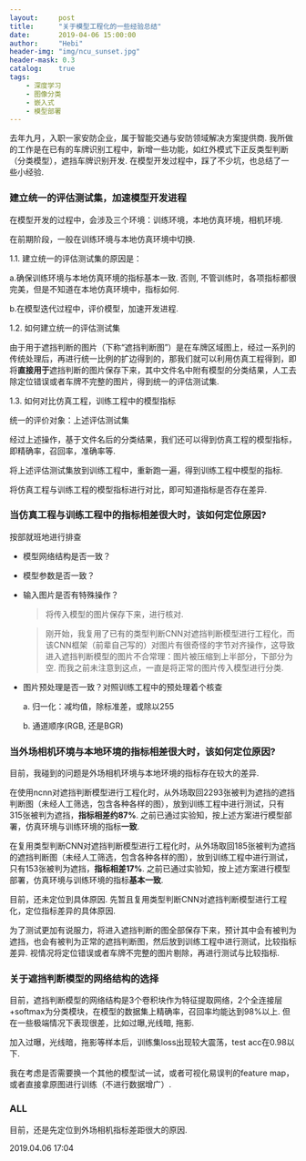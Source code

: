 ```yaml
---
layout:     post
title:      "关于模型工程化的一些经验总结"
date:       2019-04-06 15:00:00
author:     "Hebi"
header-img: "img/ncu_sunset.jpg"
header-mask: 0.3
catalog:    true
tags:
    - 深度学习
    - 图像分类
    - 嵌入式
    - 模型部署
---
```


去年九月，入职一家安防企业，属于智能交通与安防领域解决方案提供商. 我所做的工作是在已有的车牌识别工程中，新增一些功能，如红外模式下正反类型判断（分类模型），遮挡车牌识别开发. 在模型开发过程中，踩了不少坑，也总结了一些小经验.

###  建立统一的评估测试集，加速模型开发进程

在模型开发的过程中，会涉及三个环境：训练环境，本地仿真环境，相机环境. 

在前期阶段，一般在训练环境与本地仿真环境中切换.

1.1. 建立统一的评估测试集的原因是：

a.确保训练环境与本地仿真环境的指标基本一致. 否则, 不管训练时，各项指标都很完美，但是不知道在本地仿真环境中，指标如何.

b.在模型迭代过程中，评价模型，加速开发进程.

1.2. 如何建立统一的评估测试集

由于用于遮挡判断的图片（下称“遮挡判断图”）是在车牌区域图上，经过一系列的传统处理后，再进行统一比例的扩边得到的，那我们就可以利用仿真工程得到，即将**直接用于**遮挡判断的图片保存下来，其中文件名中附有模型的分类结果，人工去除定位错误或者车牌不完整的图片，得到统一的评估测试集.

1.3. 如何对比仿真工程，训练工程中的模型指标

统一的评价对象：上述评估测试集

经过上述操作，基于文件名后的分类结果，我们还可以得到仿真工程的模型指标，即精确率，召回率，准确率等.

将上述评估测试集放到训练工程中，重新跑一遍，得到训练工程中模型的指标.

将仿真工程与训练工程的模型指标进行对比，即可知道指标是否存在差异.

 
### 当仿真工程与训练工程中的指标相差很大时，该如何定位原因?
   
  按部就班地进行排查

- 模型网络结构是否一致？

- 模型参数是否一致？

- 输入图片是否有特殊操作？
  
  > 将传入模型的图片保存下来，进行核对.
  
  > 刚开始，我复用了已有的类型判断CNN对遮挡判断模型进行工程化，而该CNN框架（前辈自己写的）对图片有很奇怪的字节对齐操作，这导致进入遮挡判断模型的图片不合常理：图片被压缩到上半部分，下部分为空. 而我之前未注意到这点，一直是将正常的图片传入模型进行分类.

- 图片预处理是否一致？对照训练工程中的预处理着个核查
  
  a. 归一化：减均值，除标准差，或除以255
  
  b. 通道顺序(RGB, 还是BGR)
  

### 当外场相机环境与本地环境的指标相差很大时，该如何定位原因?
  
   目前，我碰到的问题是外场相机环境与本地环境的指标存在较大的差异.
   
   在使用ncnn对遮挡判断模型进行工程化时，从外场取回2293张被判为遮挡的遮挡判断图（未经人工筛选，包含各种各样的图），放到训练工程中进行测试，只有315张被判为遮挡，**指标相差约87%**.
   之前已通过实验知，按上述方案进行模型部署，仿真环境与训练环境的指标**一致**.

   在复用类型判断CNN对遮挡判断模型进行工程化时，从外场取回185张被判为遮挡的遮挡判断图（未经人工筛选，包含各种各样的图），放到训练工程中进行测试，只有153张被判为遮挡，**指标相差17%**.
   之前已通过实验知，按上述方案进行模型部署，仿真环境与训练环境的指标**基本一致**.


   目前，还未定位到具体原因. 先暂且复用类型判断CNN对遮挡判断模型进行工程化，定位指标差异的具体原因.

   为了测试更加有说服力，将进入遮挡判断的图全部保存下来，预计其中会有被判为遮挡，也会有被判为正常的遮挡判断图，然后放到训练工程中进行测试，比较指标差异. 视情况将定位错误或者车牌不完整的图片剔除，再进行测试与比较指标.


### 关于遮挡判断模型的网络结构的选择

目前，遮挡判断模型的网络结构是3个卷积块作为特征提取网络，2个全连接层+softmax为分类模块，在模型的数据集上精确率，召回率均能达到98%以上. 但在一些极端情况下表现很差，比如过曝,光线暗, 拖影.

加入过曝，光线暗，拖影等样本后，训练集loss出现较大震荡，test acc在0.98以下.

我在考虑是否需要换一个其他的模型试一试，或者可视化易误判的feature map，或者直接拿原图进行训练（不进行数据增广）.


### ALL

目前，还是先定位到外场相机指标差距很大的原因. 

2019.04.06 17:04
